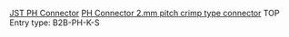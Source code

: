 [JST PH Connector](http://www.jst-mfg.com/product/detail_e.php?series=199)
[PH Connector 2.mm pitch crimp type connector](http://www.jst-mfg.com/product/pdf/eng/ePH.pdf)
TOP Entry type:
B2B-PH-K-S
